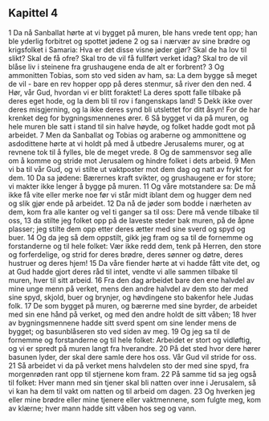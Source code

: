 ## Kapittel 4

1 Da nå Sanballat hørte at vi bygget på muren, ble hans vrede tent opp; han ble yderlig forbitret og spottet jødene
2 og sa i nærvær av sine brødre og krigsfolket i Samaria: Hva er det disse visne jøder gjør? Skal de ha lov til slikt? Skal de få ofre? Skal tro de vil få fullført verket idag? Skal tro de vil blåse liv i steinene fra grushaugene enda de alt er forbrent?
3 Og ammonitten Tobias, som sto ved siden av ham, sa: La dem bygge så meget de vil - bare en rev hopper opp på deres stenmur, så river den den ned.
4 Hør, vår Gud, hvordan vi er blitt foraktet! La deres spott falle tilbake på deres eget hode, og la dem bli til rov i fangenskaps land!
5 Dekk ikke over deres misgjerning, og la ikke deres synd bli utslettet for ditt åsyn! For de har krenket deg for bygningsmennenes ører.
6 Så bygget vi da på muren, og hele muren ble satt i stand til sin halve høyde, og folket hadde godt mot på arbeidet.
7 Men da Sanballat og Tobias og araberne og ammonittene og asdodittene hørte at vi holdt på med å utbedre Jerusalems murer, og at revnene tok til å fylles, ble de meget vrede.
8 Og de sammensvor seg alle om å komme og stride mot Jerusalem og hindre folket i dets arbeid.
9 Men vi ba til vår Gud, og vi stilte ut vaktposter mot dem dag og natt av frykt for dem.
10 Da sa jødene: Bærernes kraft svikter, og grushaugene er for store; vi makter ikke lenger å bygge på muren.
11 Og våre motstandere sa: De må ikke få vite eller merke noe før vi står midt iblant dem og hugger dem ned og slik gjør ende på arbeidet.
12 Da nå de jøder som bodde i nærheten av dem, kom fra alle kanter og vel ti ganger sa til oss: Dere må vende tilbake til oss,
13 da stilte jeg folket opp på de laveste steder bak muren, på de åpne plasser; jeg stilte dem opp etter deres ætter med sine sverd og spyd og buer.
14 Og da jeg så dem oppstilt, gikk jeg fram og sa til de fornemme og forstanderne og til hele folket: Vær ikke redd dem, tenk på Herren, den store og forferdelige, og strid for deres brødre, deres sønner og døtre, deres hustruer og deres hjem!
15 Da våre fiender hørte at vi hadde fått vite det, og at Gud hadde gjort deres råd til intet, vendte vi alle sammen tilbake til muren, hver til sitt arbeid.
16 Fra den dag arbeidet bare den ene halvdel av mine unge menn på verket, mens den andre halvdel av dem sto der med sine spyd, skjold, buer og brynjer, og høvdingene sto bakenfor hele Judas folk.
17 De som bygget på muren, og bærerne med sine byrder, de arbeidet med sin ene hånd på verket, og med den andre holdt de sitt våben;
18 hver av bygningsmennene hadde sitt sverd spent om sine lender mens de bygget; og basunblåseren sto ved siden av meg.
19 Og jeg sa til de fornemme og forstanderne og til hele folket: Arbeidet er stort og vidløftig, og vi er spredt på muren langt fra hverandre.
20 På det sted hvor dere hører basunen lyder, der skal dere samle dere hos oss. Vår Gud vil stride for oss.
21 Så arbeidet vi da på verket mens halvdelen sto der med sine spyd, fra morgenrøden rant opp til stjernene kom fram.
22 På samme tid sa jeg også til folket: Hver mann med sin tjener skal bli natten over inne i Jerusalem, så vi kan ha dem til vakt om natten og til arbeid om dagen.
23 Og hverken jeg eller mine brødre eller mine tjenere eller vaktmennene, som fulgte meg, kom av klærne; hver mann hadde sitt våben hos seg og vann.
